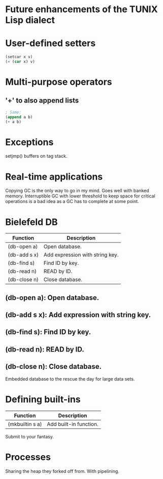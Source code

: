Future enhancements of the TUNIX Lisp dialect
=============================================

# User-defined setters

~~~lisp
(setcar x v)
(= (car x) v)
~~~

# Multi-purpose operators

## '+' to also append lists

~~~lisp
; Same:
(append a b)
(+ a b)
~~~

# Exceptions

setjmp() buffers on tag stack.

# Real-time applications

Copying GC is the only way to go in my mind.  Goes well
with banked memory.
Interruptible GC with lower threshold to keep space for
critical operations is a bad idea as a GC has to complete at
some point.

# Bielefeld DB

| Function     | Description                     |
|--------------|---------------------------------|
| (db-open a)  | Open database.                  |
| (db-add s x) | Add expression with string key. |
| (db-find s)  | Find ID by key.                 |
| (db-read n)  | READ by ID.                     |
| (db-close n) | Close database.                 |

## (db-open a): Open database.
## (db-add s x): Add expression with string key.
## (db-find s): Find ID by key.
## (db-read n): READ by ID.
## (db-close n): Close database.

Embedded database to the rescue the day for large data sets.

# Defining built-ins

| Function        | Description            |
|-----------------|------------------------|
| (mkbuiltin s a) | Add built-in function. |

Submit to your fantasy.

# Processes

Sharing the heap they forked off from.  With pipelining.

